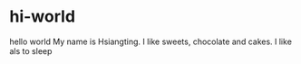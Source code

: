 # hi-world
hello world 
My name is Hsiangting. I like sweets, chocolate and cakes. I like als to sleep
